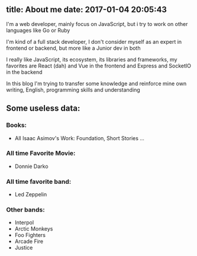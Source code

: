 title: About me
date: 2017-01-04 20:05:43
---

I'm a web developer, mainly focus on JavaScript, but i try to work on other languages like Go or Ruby

I'm kind of a full stack developer, I don't consider myself as an expert in frontend or backend, but more like a Junior dev in both  

I really like JavaScript, its ecosystem, its libraries and frameworks, my favorites are React (dah) and Vue in the frontend and Express and SocketIO in the backend

In this blog I'm trying to transfer some knowledge and reinforce mine own writing, English, programming skills and understanding   

## Some useless data:

### Books:
* All Isaac Asimov's Work: Foundation, Short Stories ...  

### All time Favorite Movie:
* Donnie Darko

### All time favorite band:
* Led Zeppelin

### Other bands:
* Interpol
* Arctic Monkeys
* Foo Fighters
* Arcade Fire
* Justice
